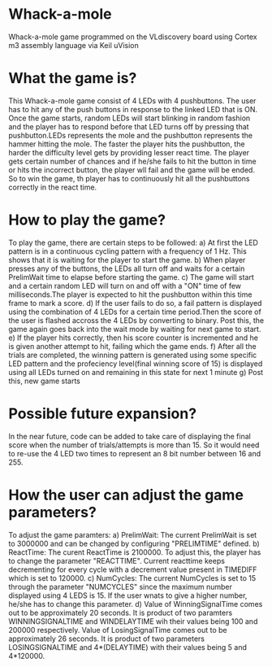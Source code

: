 # Whack-a-mole
Whack-a-mole game programmed on the VLdiscovery board using Cortex m3 assembly language via Keil uVision

# What the game is?
This Whack-a-mole game consist of 4 LEDs with 4 pushbuttons. 
   The user has to hit any of the push buttons in response to the
   linked LED that is ON. Once the game starts, random LEDs will
   start blinking in random fashion and the player has to respond
   before that LED turns off by pressing that pushbutton.LEDs
   represents the mole and the pushbutton represents the hammer hitting the mole.
   The faster the player hits the pushbutton, the harder the difficulty
   level gets by providing lesser react time. The player gets certain
   number of chances and if he/she fails to hit the button in time 
   or hits the incorrect button, the player wll fail and the game will
   be ended. So to win the game, th player has to continuously hit all the 
   pushbuttons correctly in the react time.
 # How to play the game?
 To play the game, there are certain steps to be followed:
   a) At first the LED pattern is in a continuous cycling pattern with a
      frequency of 1 Hz. This shows that it is waiting for the player to start
      the game.
   b) When player presses any of the buttons, the LEDs all turn off and 
      waits for a certain PrelimWait time to elapse before starting the
      game.
   c) The game will start and a certain random LED will turn on and off
      with a "ON" time of few milliseconds.The player is expected to hit
      the pushbutton within this time frame to mark a score.
   d) If the user fails to do so, a fail pattern is displayed using the
      combination of 4 LEDs for a certain time period.Then the score of
      the user is flashed accross the 4 LEDs by converting to binary.
      Post this, the game again goes back into the wait mode by waiting 
      for next game to start.
   e) If the player hits correctly, then his score counter is incremented
      and he is given another attempt to hit, failing which the game ends.
   f) After all the trials are completed, the winning pattern is generated
      using some specific LED pattern and the profeciency level(final 
      winning score of 15) is displayed using all LEDs turned on and remaining
      in this state for next 1 minute
   g) Post this, new game starts
   # Possible future expansion?
   In the near future, code can be added to
   take care of displaying the final score when the number of trials/attempts
   is more than 15. So it would need to re-use the 4 LED two times to
   represent an 8 bit number between 16 and 255.
   # How the user can adjust the game parameters?
   To adjust the game paramters:
   a) PrelimWait: The current PrelimWait is set to 3000000 and can be
      changed by configuring "PRELIMTIME" defined.
   b) ReactTime: The curent ReactTime is 2100000. To adjust this, the 
      player has to change the parameter "REACTTIME". Current reacttime 
      keeps decrementing for every cycle with a decrement value present
      in TIMEDIFF which is set to 120000.
   c) NumCycles: The current NumCycles is set to 15 through the parameter
      "NUMCYCLES" since the maximum number displayed using 4 LEDS is 15. If
      the user wnats to give a higher number, he/she has to change this
      parameter.
   d) Value of WinningSignalTime comes out to be approximately 20 seconds.
      It is product of two paramters WINNINGSIGNALTIME and WINDELAYTIME
      wih their values being 100 and 200000 respectively.
      Value of LosingSignalTime comes out to be approximately 26 seconds.
      It is product of two parameters LOSINGSIGNALTIME and 4*(DELAYTIME)
      with their values being 5 and 4*120000.
